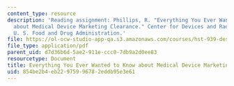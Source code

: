 ```yaml
---
content_type: resource
description: 'Reading assignment: Phillips, R. "Everything You Ever Wanted to Know
  about Medical Device Marketing Clearance." Center for Devices and Radiological Health,
  U. S. Food and Drug Administration.'
file: https://ol-ocw-studio-app-qa.s3.amazonaws.com/courses/hst-939-designing-and-sustaining-technology-innovation-for-global-health-practice-spring-2008/854be2b4eb22975996782eddb95e3e61_phillips_fda.pdf
file_type: application/pdf
parent_uid: d7d36b6d-5ae2-911e-ccc0-7db9a2d0ee83
resourcetype: Document
title: Everything You Ever Wanted to Know about Medical Device Marketing Clearance
uid: 854be2b4-eb22-9759-9678-2eddb95e3e61
---
```

